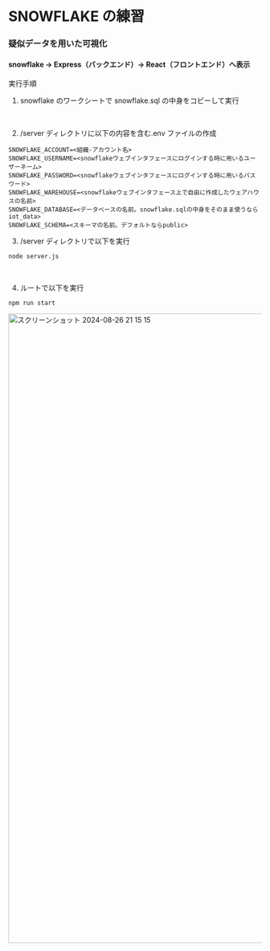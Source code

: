 # SNOWFLAKE の練習
### 疑似データを用いた可視化
#### snowflake → Express（バックエンド）→ React（フロントエンド）へ表示

実行手順

1. snowflake のワークシートで snowflake.sql の中身をコピーして実行

<br>

2. /server ディレクトリに以下の内容を含む.env ファイルの作成

```
SNOWFLAKE_ACCOUNT=<組織-アカウント名>
SNOWFLAKE_USERNAME=<snowflakeウェブインタフェースにログインする時に用いるユーザーネーム>
SNOWFLAKE_PASSWORD=<snowflakeウェブインタフェースにログインする時に用いるパスワード>
SNOWFLAKE_WAREHOUSE=<snowflakeウェブインタフェース上で自由に作成したウェアハウスの名前>
SNOWFLAKE_DATABASE=<データベースの名前。snowflake.sqlの中身をそのまま使うならiot_data>
SNOWFLAKE_SCHEMA=<スキーマの名前。デフォルトならpublic>
```

3. /server ディレクトリで以下を実行

```
node server.js
```

<br>

4. ルートで以下を実行


```
npm run start
```

<img width="1254" alt="スクリーンショット 2024-08-26 21 15 15" src="https://github.com/user-attachments/assets/d50d9233-54f8-4cd1-ab36-975816267fc8">
